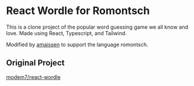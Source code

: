 # React Wordle for Romontsch

This is a clone project of the popular word guessing game we all know and love. Made using React, Typescript, and Tailwind.

Modified by [amaissen](https://github.com/amaissen/) to support the language romontsch.

## Original Project
[modem7/react-wordle](https://github.com/modem7/react-wordle)

